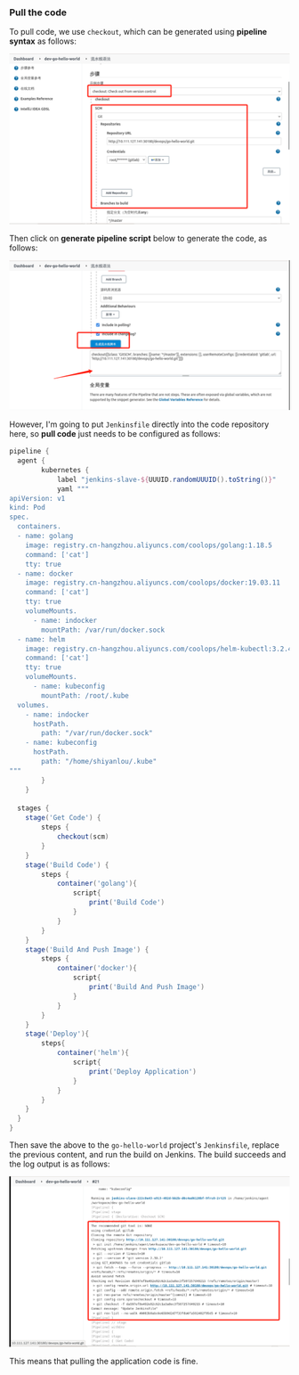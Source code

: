 ### Pull the code

To pull code, we use `checkout`, which can be generated using **pipeline syntax** as follows:

![图片描述](assets/lab-automated-application-publishing-based-on-jenkins-2-0.png)

Then click on **generate pipeline script** below to generate the code, as follows:

![图片描述](assets/lab-automated-application-publishing-based-on-jenkins-2-1.png)

However, I'm going to put `Jenkinsfile` directly into the code repository here, so **pull code** just needs to be configured as follows:

```groovy
pipeline {
  agent {
        kubernetes {
            label "jenkins-slave-${UUUID.randomUUUID().toString()}"
            yaml """
apiVersion: v1
kind: Pod
spec.
  containers.
  - name: golang
    image: registry.cn-hangzhou.aliyuncs.com/coolops/golang:1.18.5
    command: ['cat']
    tty: true
  - name: docker
    image: registry.cn-hangzhou.aliyuncs.com/coolops/docker:19.03.11
    command: ['cat']
    tty: true
    volumeMounts.
      - name: indocker
        mountPath: /var/run/docker.sock
  - name: helm
    image: registry.cn-hangzhou.aliyuncs.com/coolops/helm-kubectl:3.2.4
    command: ['cat']
    tty: true
    volumeMounts.
      - name: kubeconfig
        mountPath: /root/.kube
  volumes.
    - name: indocker
      hostPath.
        path: "/var/run/docker.sock"
    - name: kubeconfig
      hostPath.
        path: "/home/shiyanlou/.kube"
"""
        }
    }

  stages {
    stage('Get Code') {
        steps {
            checkout(scm)
        }
    }
    stage('Build Code') {
        steps {
            container('golang'){
                script{
                    print('Build Code')
                }
            }
        }
    }
    stage('Build And Push Image') {
        steps {
            container('docker'){
                script{
                    print('Build And Push Image')
                }
            }
        }
    }
    stage('Deploy'){
        steps{
            container('helm'){
                script{
                    print('Deploy Application')
                }
            }
        }
    }
  }
}
```

Then save the above to the `go-hello-world` project's `Jenkinsfile`, replace the previous content, and run the build on Jenkins. The build succeeds and the log output is as follows:

![图片描述](assets/lab-automated-application-publishing-based-on-jenkins-2-2.png)

This means that pulling the application code is fine.
